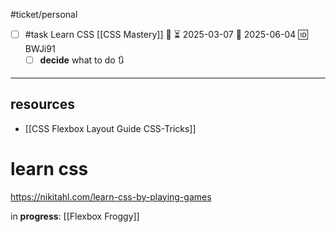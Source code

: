 #ticket/personal 

- [ ] #task Learn CSS [[CSS Mastery]] 🔼 ⏳ 2025-03-07 📅 2025-06-04 🆔 BWJi91
	- [ ] **decide** what to do 🔃
___
## resources

- [[CSS Flexbox Layout Guide  CSS-Tricks]]

# learn css
https://nikitahl.com/learn-css-by-playing-games

in **progress**: [[Flexbox Froggy]]
